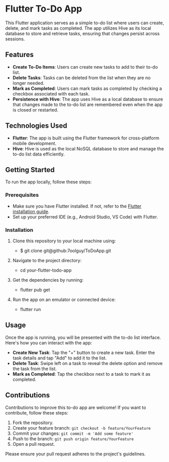 # Flutter To-Do App

This Flutter application serves as a simple to-do list where users can create, delete, and mark tasks as completed. The app utilizes Hive as its local database to store and retrieve tasks, ensuring that changes persist across sessions.

## Features

- **Create To-Do Items**: Users can create new tasks to add to their to-do list.
- **Delete Tasks**: Tasks can be deleted from the list when they are no longer needed.
- **Mark as Completed**: Users can mark tasks as completed by checking a checkbox associated with each task.
- **Persistence with Hive**: The app uses Hive as a local database to ensure that changes made to the to-do list are remembered even when the app is closed or restarted.

## Technologies Used

- **Flutter**: The app is built using the Flutter framework for cross-platform mobile development.
- **Hive**: Hive is used as the local NoSQL database to store and manage the to-do list data efficiently.

## Getting Started

To run the app locally, follow these steps:

### Prerequisites

- Make sure you have Flutter installed. If not, refer to the [Flutter installation guide](https://flutter.dev/docs/get-started/install).
- Set up your preferred IDE (e.g., Android Studio, VS Code) with Flutter.

### Installation

1. Clone this repository to your local machine using:
   - $ git clone git@github:7oolguy/ToDoApp.git

2. Navigate to the project directory:
   - cd your-flutter-todo-app

3. Get the dependencies by running:
   - flutter pub get

4. Run the app on an emulator or connected device:
   - flutter run
  
## Usage

Once the app is running, you will be presented with the to-do list interface. Here's how you can interact with the app:

- **Create New Task**: Tap the "+" button to create a new task. Enter the task details and tap "Add" to add it to the list.
- **Delete Task**: Swipe left on a task to reveal the delete option and remove the task from the list.
- **Mark as Completed**: Tap the checkbox next to a task to mark it as completed.

## Contributions

Contributions to improve this to-do app are welcome! If you want to contribute, follow these steps:

1. Fork the repository.
2. Create your feature branch: `git checkout -b feature/YourFeature`
3. Commit your changes: `git commit -m 'Add some feature'`
4. Push to the branch: `git push origin feature/YourFeature`
5. Open a pull request.

Please ensure your pull request adheres to the project's guidelines.


